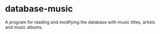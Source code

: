 # database-music

A program for reading and modifying the database with music titles, artists and music albums.
